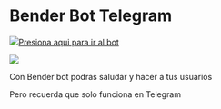 # Bender Bot Telegram
<p><a href="https://t.me/Official_bender_bot"><img src="https://img.icons8.com/color/48/000000/telegram-app.png"/>Presiona aqui para ir al bot</a></p>
<a href="https://github.com/v2414/benderbot-/blob/master/LICENSE"><img src="https://img.shields.io/badge/License-MIT-blue.svg"></a>

Con Bender bot podras saludar y hacer a tus usuarios 

Pero recuerda que solo funciona en Telegram
